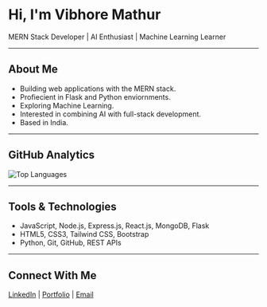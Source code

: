 # Hi, I'm Vibhore Mathur

MERN Stack Developer | AI Enthusiast | Machine Learning Learner

---

## About Me
- Building web applications with the MERN stack.
- Profiecient in Flask and Python enviornments.
- Exploring Machine Learning.
- Interested in combining AI with full-stack development.
- Based in India.

---

## GitHub Analytics
![Top Languages](https://github-readme-stats.vercel.app/api/top-langs/?username=VIBHORE-LAB&layout=compact&theme=radical)

---

## Tools & Technologies
- JavaScript, Node.js, Express.js, React.js, MongoDB, Flask
- HTML5, CSS3, Tailwind CSS, Bootstrap
- Python, Git, GitHub, REST APIs

---

## Connect With Me
[LinkedIn](https://www.linkedin.com/in/vibhore-mathur-1911b1209/) | [Portfolio](https://onlyvibhore.xyz) | [Email](mailto:onlyvibhore@gmail.com)
